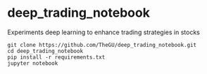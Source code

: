 # deep_trading_notebook
Experiments deep learning to enhance trading strategies in stocks

```
git clone https://github.com/TheGU/deep_trading_notebook.git
cd deep_trading_notebook
pip install -r requirements.txt
jupyter notebook
```
